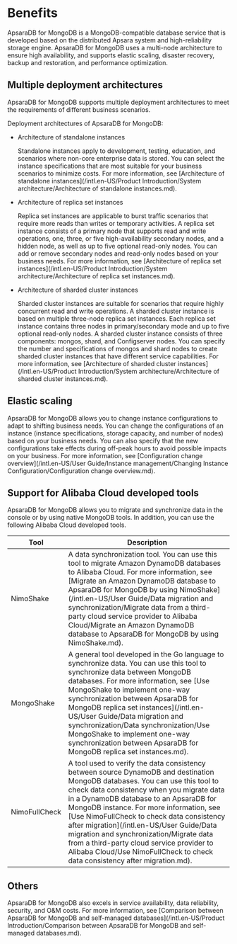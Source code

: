 # Benefits

ApsaraDB for MongoDB is a MongoDB-compatible database service that is developed based on the distributed Apsara system and high-reliability storage engine. ApsaraDB for MongoDB uses a multi-node architecture to ensure high availability, and supports elastic scaling, disaster recovery, backup and restoration, and performance optimization.

## Multiple deployment architectures

ApsaraDB for MongoDB supports multiple deployment architectures to meet the requirements of different business scenarios.

Deployment architectures of ApsaraDB for MongoDB:

-   Architecture of standalone instances

    Standalone instances apply to development, testing, education, and scenarios where non-core enterprise data is stored. You can select the instance specifications that are most suitable for your business scenarios to minimize costs. For more information, see [Architecture of standalone instances](/intl.en-US/Product Introduction/System architecture/Architecture of standalone instances.md).

-   Architecture of replica set instances

    Replica set instances are applicable to burst traffic scenarios that require more reads than writes or temporary activities. A replica set instance consists of a primary node that supports read and write operations, one, three, or five high-availability secondary nodes, and a hidden node, as well as up to five optional read-only nodes. You can add or remove secondary nodes and read-only nodes based on your business needs. For more information, see [Architecture of replica set instances](/intl.en-US/Product Introduction/System architecture/Architecture of replica set instances.md).

-   Architecture of sharded cluster instances

    Sharded cluster instances are suitable for scenarios that require highly concurrent read and write operations. A sharded cluster instance is based on multiple three-node replica set instances. Each replica set instance contains three nodes in primary/secondary mode and up to five optional read-only nodes. A sharded cluster instance consists of three components: mongos, shard, and Configserver nodes. You can specify the number and specifications of mongos and shard nodes to create sharded cluster instances that have different service capabilities. For more information, see [Architecture of sharded cluster instances](/intl.en-US/Product Introduction/System architecture/Architecture of sharded cluster instances.md).


## Elastic scaling

ApsaraDB for MongoDB allows you to change instance configurations to adapt to shifting business needs. You can change the configurations of an instance \(instance specifications, storage capacity, and number of nodes\) based on your business needs. You can also specify that the new configurations take effects during off-peak hours to avoid possible impacts on your business. For more information, see [Configuration change overview](/intl.en-US/User Guide/Instance management/Changing Instance Configuration/Configuration change overview.md).

## Support for Alibaba Cloud developed tools

ApsaraDB for MongoDB allows you to migrate and synchronize data in the console or by using native MongoDB tools. In addition, you can use the following Alibaba Cloud developed tools.

|Tool|Description|
|----|-----------|
|NimoShake|A data synchronization tool. You can use this tool to migrate Amazon DynamoDB databases to Alibaba Cloud. For more information, see [Migrate an Amazon DynamoDB database to ApsaraDB for MongoDB by using NimoShake](/intl.en-US/User Guide/Data migration and synchronization/Migrate data from a third-party cloud service provider to Alibaba Cloud/Migrate an Amazon DynamoDB database to ApsaraDB for MongoDB by using NimoShake.md).|
|MongoShake|A general tool developed in the Go language to synchronize data. You can use this tool to synchronize data between MongoDB databases. For more information, see [Use MongoShake to implement one-way synchronization between ApsaraDB for MongoDB replica set instances](/intl.en-US/User Guide/Data migration and synchronization/Data synchronization/Use MongoShake to implement one-way synchronization between ApsaraDB for MongoDB replica set instances.md).|
|NimoFullCheck|A tool used to verify the data consistency between source DynamoDB and destination MongoDB databases. You can use this tool to check data consistency when you migrate data in a DynamoDB database to an ApsaraDB for MongoDB instance. For more information, see [Use NimoFullCheck to check data consistency after migration](/intl.en-US/User Guide/Data migration and synchronization/Migrate data from a third-party cloud service provider to Alibaba Cloud/Use NimoFullCheck to check data consistency after migration.md).|

## Others

ApsaraDB for MongoDB also excels in service availability, data reliability, security, and O&M costs. For more information, see [Comparison between ApsaraDB for MongoDB and self-managed databases](/intl.en-US/Product Introduction/Comparison between ApsaraDB for MongoDB and self-managed databases.md).

